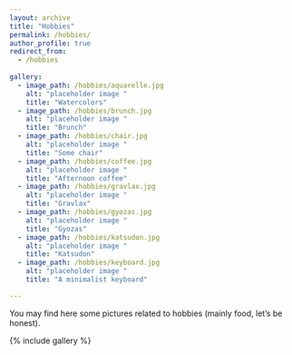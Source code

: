 ```yaml
---
layout: archive
title: "Hobbies"
permalink: /hobbies/
author_profile: true
redirect_from:
  - /hobbies
  
gallery:
  - image_path: /hobbies/aquarelle.jpg
    alt: "placeholder image "
    title: "Watercolors"
  - image_path: /hobbies/brunch.jpg
    alt: "placeholder image "
    title: "Brunch"
  - image_path: /hobbies/chair.jpg
    alt: "placeholder image "
    title: "Some chair"
  - image_path: /hobbies/coffee.jpg
    alt: "placeholder image "
    title: "Afternoon coffee"
  - image_path: /hobbies/gravlax.jpg
    alt: "placeholder image "
    title: "Gravlax"
  - image_path: /hobbies/gyozas.jpg
    alt: "placeholder image "
    title: "Gyozas"
  - image_path: /hobbies/katsudon.jpg
    alt: "placeholder image "
    title: "Katsudon"
  - image_path: /hobbies/keyboard.jpg
    alt: "placeholder image "
    title: "A minimalist keyboard"

---
```


You may find here some pictures related to hobbies (mainly food, let’s be honest).




{% include gallery %}